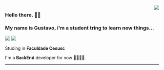<img align='right' src="https://github-readme-stats.vercel.app/api?username=BenoGustavo&show_icons=true&title_color=783c00&text_color=af552e&icon_color=783c00&bg_color=f8efd4&cache_seconds=2300">

### Hello there. 👋👋
### My name is Gustavo, i'm a student tring to learn new things...

<img src="https://img.shields.io/static/v1?label=Overview&message=BenoGustavo/&color=f8efd4&style=for-the-badge&logo=GitHub">

<a href="https://github.com/Gurupreet">
  <img align="bottom" src="https://github-readme-stats.vercel.app/api/top-langs/?username=BenoGustavo&theme=for-the-badge&hide_langs_below=1" />
</a>

<p>

Studing in **Faculdade Cesusc**<br/>

I'm a **BackEnd** developer for now 👨‍💻👨‍💻.


</p>
<hr>

